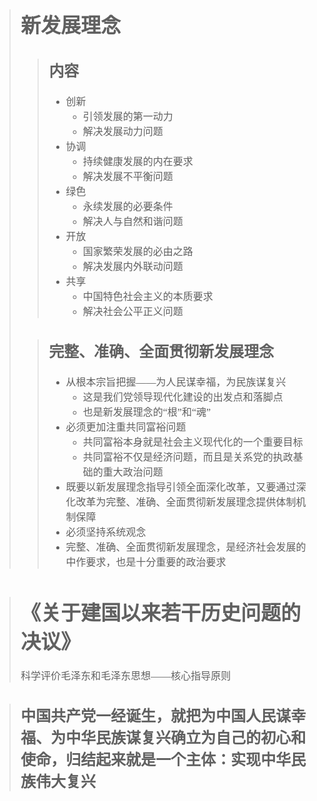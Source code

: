 <font face='幼圆' size = 3>

> # 新发展理念
>> ## 内容
>> - 创新
>>   - 引领发展的第一动力
>>   - 解决发展动力问题
>> - 协调
>>   - 持续健康发展的内在要求
>>   - 解决发展不平衡问题
>> - 绿色
>>   - 永续发展的必要条件
>>   - 解决人与自然和谐问题 
>> - 开放
>>   - 国家繁荣发展的必由之路
>>   - 解决发展内外联动问题
>> - 共享
>>   - 中国特色社会主义的本质要求
>>   - 解决社会公平正义问题
>
>> ## 完整、准确、全面贯彻新发展理念
>> - 从根本宗旨把握——为人民谋幸福，为民族谋复兴
>>   - 这是我们党领导现代化建设的出发点和落脚点
>>   - 也是新发展理念的“根”和“魂”
>> - 必须更加注重共同富裕问题
>>   - 共同富裕本身就是社会主义现代化的一个重要目标
>>   - 共同富裕不仅是经济问题，而且是关系党的执政基础的重大政治问题
>> - 既要以新发展理念指导引领全面深化改革，又要通过深化改革为完整、准确、全面贯彻新发展理念提供体制机制保障
>> - 必须坚持系统观念
>> - 完整、准确、全面贯彻新发展理念，是经济社会发展的中作要求，也是十分重要的政治要求

> # 《关于建国以来若干历史问题的决议》
> 科学评价毛泽东和毛泽东思想——核心指导原则


> ## 中国共产党一经诞生，就把为中国人民谋幸福、为中华民族谋复兴确立为自己的初心和使命，归结起来就是一个主体：实现中华民族伟大复兴



</font>
